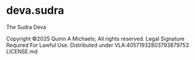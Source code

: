 # deva.sudra
The Sudra Deva

Copyright ©2025 Quinn A Michaels; All rights reserved. 
Legal Signature Required For Lawful Use.
Distributed under VLA:40571932803793879753 LICENSE.md